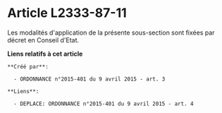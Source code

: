 # Article L2333-87-11

Les modalités d'application de la présente sous-section sont fixées par décret en Conseil d'Etat.

**Liens relatifs à cet article**

	**Créé par**:

	  - ORDONNANCE n°2015-401 du 9 avril 2015 - art. 3

	**Liens**:

	  - DEPLACE: ORDONNANCE n°2015-401 du 9 avril 2015 - art. 4
